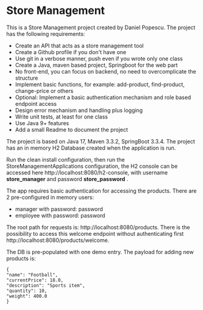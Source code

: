 # Store Management
This is a Store Management project created by Daniel Popescu. The project has the following requirements:

- Create an API that acts as a store management tool
- Create a Github profile if you don't have one
- Use git in a verbose manner, push even if you wrote only one class
- Create a Java, maven based project, Springboot for the web part
- No front-end, you can focus on backend, no need to overcomplicate the structure
- Implement basic functions, for example: add-product, find-product, change-price or others
- Optional: Implement a basic authentication mechanism and role based endpoint access
- Design error mechanism and handling plus logging
- Write unit tests, at least for one class
- Use Java 9+ features
- Add a small Readme to document the project

The project is based on Java 17, Maven 3.3.2, SpringBoot 3.3.4. The project has an in memory H2 Database created when 
the application is run. 

Run the clean install configuration, then run the StoreManagementApplications configuration, the H2 console can be 
accessed here http://localhost:8080/h2-console, with username **store_manager** and password **store_password** .

The app requires basic authentication for accessing the products. There are 2 pre-configured in memory users:

- manager with password: password
- employee with password: password

The root path for requests is: http://localhost:8080/products. There is the possibility to access this welcome 
endpoint without authenticating first http://localhost:8080/products/welcome.

The DB is pre-populated with one demo entry. The payload for adding new products is:

```
{
"name": "Football",
"currentPrice": 18.0,
"description": "Sports item",
"quantity": 10,
"weight": 400.0
}
```
